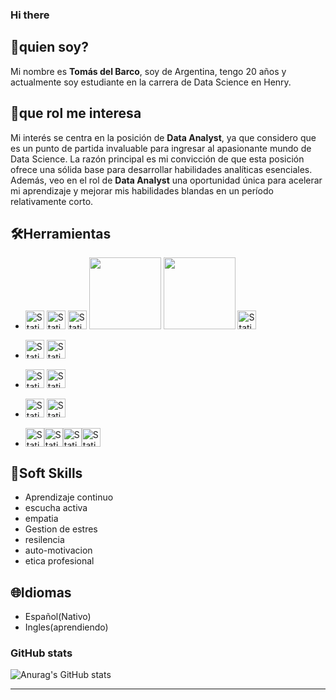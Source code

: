 

### Hi there

## 🫡quien soy?
Mi nombre es **Tomás del Barco**, soy de Argentina, tengo 20 años y actualmente soy estudiante en la carrera de Data Science en Henry.

## 💼que rol me interesa
Mi interés se centra en la posición de **Data Analyst**, ya que considero que es un punto de partida invaluable para ingresar al apasionante mundo de Data Science.
La razón principal es mi convicción de que esta posición ofrece una sólida base para desarrollar habilidades analíticas esenciales.
Además, veo en el rol de **Data Analyst** una oportunidad única para acelerar mi aprendizaje y mejorar mis habilidades blandas en un período relativamente corto.


<!--
Una vez me sienta sólido en mi papel como analista de datos, mi objetivo es ampliar mi horizonte profesional adentrándome en otras áreas cruciales del campo. Aspiro a explorar los desafíos que ofrece el Data Engineering, donde puedo aplicar y expandir mi destreza técnica en la construcción y gestión de infraestructuras de datos robustas.
Además, tengo la intención de evolucionar hacia el rol de Data Scientist. Me atrae la perspectiva de utilizar la ciencia de datos para descubrir patrones, generar insights significativos y contribuir a la toma de decisiones estratégicas. Estas ambiciones reflejan mi compromiso constante con el aprendizaje y la evolución en este emocionante campo, donde cada etapa representa una oportunidad para crecer y contribuir de manera significativa."-->
##  🛠️Herramientas

<!-- ![Static Badge](https://img.shields.io/badge/holamundo-ffffff?style=for-the-badge&logo=Python) -->
* <img style="height: 30px" alt="Static Badge" src="https://img.shields.io/badge/Python-131517?style=for-the-badge&logo=Python"> <img style="height: 30px" alt="Static Badge" src="https://img.shields.io/badge/Numpy-131517?style=for-the-badge&logo=numpy"> <img style="height: 30px" alt="Static Badge" src="https://img.shields.io/badge/Pandas-131517?style=for-the-badge&logo=pandas"> <img src="https://img.shields.io/badge/MatPlot-212d43?style=for-the-badge&amp;logo=Alwaysdata&amp;logoColor=white;" style="width: 115px"> <img src="https://img.shields.io/badge/SeaBorn-212d43?style=for-the-badge&amp;logo=plotly&amp;logoColor=white" style="width: 115px"> <img style="height: 30px" alt="Static Badge" src="https://img.shields.io/badge/SQLAlchemy-131517?style=for-the-badge&logo=sqlalchemy">
* <img style="height: 30px" alt="Static Badge" src="https://img.shields.io/badge/ScikitLearn-131517?style=for-the-badge&logo=scikitlearn"> <img style="height: 30px" alt="Static Badge" src="https://img.shields.io/badge/TensorFlow-131517?style=for-the-badge&logo=tensorflow">

* <img style="height: 30px" alt="Static Badge" src="https://img.shields.io/badge/MySQL-131517?style=for-the-badge&logo=mysql"> <img style="height: 30px" alt="Static Badge" src="https://img.shields.io/badge/MongoDB-131517?style=for-the-badge&logo=mongodb">

* <img style="height: 30px" alt="Static Badge" src="https://img.shields.io/badge/PowerBI-131517?style=for-the-badge&logo=powerbi"> <img style="height: 30px" alt="Static Badge" src="https://img.shields.io/badge/Tableau-131517?style=for-the-badge&logo=tableau">

* <img style="height: 30px" alt="Static Badge" src="https://img.shields.io/badge/Docker-131517?style=for-the-badge&logo=docker"><img style="height: 30px" alt="Static Badge" src="https://img.shields.io/badge/PowerShell-131517?style=for-the-badge&logo=powershell"><img style="height: 30px" alt="Static Badge" src="https://img.shields.io/badge/.ENV-131517?style=for-the-badge&logo=dotenv"><img style="height: 30px" alt="Static Badge" src="https://img.shields.io/badge/Render-131517?style=for-the-badge&logo=render">
<!--https://upload.wikimedia.org/wikipedia/commons/8/84/Matplotlib_icon.svg-->
<!-- <img style="height: 30px" alt="Static Badge" src="https://img.shields.io/badge/Excel-131517?style=for-the-badge&logo=microsoftexcel"> -->
<!-- <img style="height: 30px" alt="Static Badge" src="https://img.shields.io/badge/Looker-131517?style=for-the-badge&logo=looker"> -->
<!-- <img style="height: 30px" alt="Static Badge" src="https://img.shields.io/badge/VisualStudioCode-131517?style=for-the-badge&logo=visualstudiocode">-->

## 🤝Soft Skills
* Aprendizaje continuo
* escucha activa
* empatia
* Gestion de estres
* resilencia
* auto-motivacion
* etica profesional


## 🌐Idiomas 
* Español(Nativo)
* Ingles(aprendiendo)


### GitHub stats


![Anurag's GitHub stats](https://github-readme-stats.vercel.app/api?username=tDelbarco&show_icons=true&theme=radical)
<hr>

